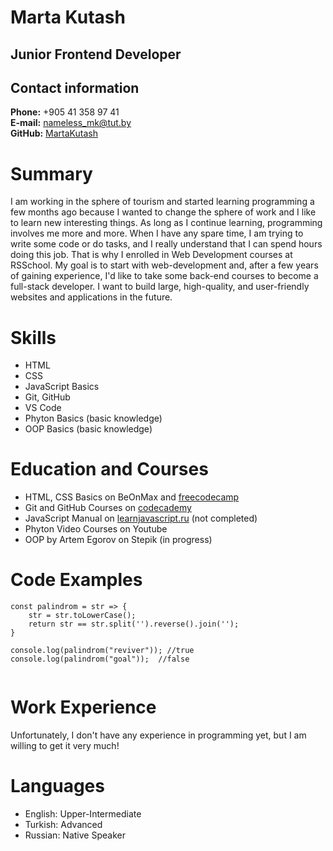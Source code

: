 # **Marta Kutash** #

## Junior Frontend Developer ##



## Contact information ##

**Phone:** +905 41 358 97 41 <br>
**E-mail:** nameless_mk@tut.by <br>
**GitHub:** [MartaKutash](https://github.com/MartaKutash?tab=repositories)



# **Summary** #

I am working in the sphere of tourism and started learning programming a few months ago because I wanted to change the sphere of work and I like to learn new interesting things. As long as I continue learning, programming involves me more and more. When I have any spare time, I am trying to write some code or do tasks, and I really understand that I can spend hours doing this job. That is why I enrolled in Web Development courses at RSSchool. My goal is to start with web-development and, after a few years of gaining experience, I'd like to take some back-end courses to become a full-stack developer. I want to build large, high-quality, and user-friendly websites and applications in the future.



# **Skills** #

- HTML
- CSS
- JavaScript Basics
- Git, GitHub
- VS Code
- Phyton Basics (basic knowledge)
- OOP Basics (basic knowledge)

# **Education and Courses** #

+ HTML, CSS Basics on BeOnMax and [freecodecamp](https://www.freecodecamp.org/learn/responsive-web-design/#applied-accessibility)
+ Git and GitHub Courses on [codecademy](https://www.codecademy.com/resources/docs/git)
+ JavaScript Manual on [learnjavascript.ru](https://learn.javascript.ru/) (not completed)
+ Phyton Video Courses on Youtube
+ OOP by Artem Egorov on Stepik (in progress)


# **Code Examples** #

```
const palindrom = str => {
    str = str.toLowerCase();
    return str == str.split('').reverse().join('');
}

console.log(palindrom("reviver")); //true
console.log(palindrom("goal"));  //false


```



# **Work Experience** #

Unfortunately, I don't have any experience in programming yet, but I am willing to get it very much!



# **Languages** #
+ English: Upper-Intermediate 
+ Turkish: Advanced 
+ Russian: Native Speaker  
